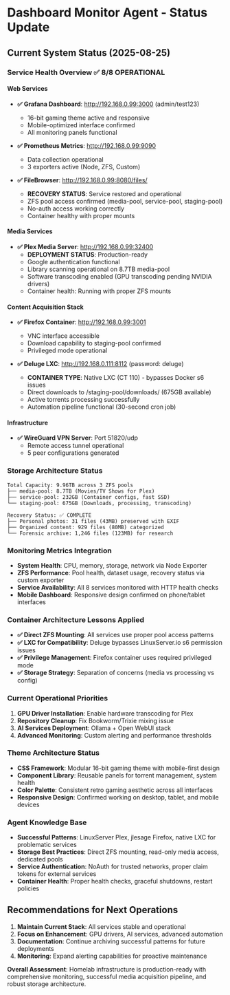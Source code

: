 # Dashboard Monitor Agent - Status Update

## Current System Status (2025-08-25)

### Service Health Overview ✅ **8/8 OPERATIONAL**

#### Web Services
- **✅ Grafana Dashboard**: http://192.168.0.99:3000 (admin/test123)
  - 16-bit gaming theme active and responsive
  - Mobile-optimized interface confirmed
  - All monitoring panels functional
  
- **✅ Prometheus Metrics**: http://192.168.0.99:9090  
  - Data collection operational
  - 3 exporters active (Node, ZFS, Custom)
  
- **✅ FileBrowser**: http://192.168.0.99:8080/files/
  - **RECOVERY STATUS**: Service restored and operational
  - ZFS pool access confirmed (media-pool, service-pool, staging-pool)
  - No-auth access working correctly
  - Container healthy with proper mounts

#### Media Services  
- **✅ Plex Media Server**: http://192.168.0.99:32400
  - **DEPLOYMENT STATUS**: Production-ready
  - Google authentication functional
  - Library scanning operational on 8.7TB media-pool
  - Software transcoding enabled (GPU transcoding pending NVIDIA drivers)
  - Container health: Running with proper ZFS mounts

#### Content Acquisition Stack
- **✅ Firefox Container**: http://192.168.0.99:3001
  - VNC interface accessible
  - Download capability to staging-pool confirmed
  - Privileged mode operational
  
- **✅ Deluge LXC**: http://192.168.0.111:8112 (password: deluge)
  - **CONTAINER TYPE**: Native LXC (CT 110) - bypasses Docker s6 issues
  - Direct downloads to /staging-pool/downloads/ (675GB available)
  - Active torrents processing successfully
  - Automation pipeline functional (30-second cron job)

#### Infrastructure
- **✅ WireGuard VPN Server**: Port 51820/udp
  - Remote access tunnel operational
  - 5 peer configurations generated

### Storage Architecture Status
```
Total Capacity: 9.96TB across 3 ZFS pools
├── media-pool: 8.7TB (Movies/TV Shows for Plex)
├── service-pool: 232GB (Container configs, fast SSD)  
└── staging-pool: 675GB (Downloads, processing, transcoding)

Recovery Status: ✅ COMPLETE
├── Personal photos: 31 files (43MB) preserved with EXIF
├── Organized content: 929 files (80MB) categorized  
└── Forensic archive: 1,246 files (123MB) for research
```

### Monitoring Metrics Integration
- **System Health**: CPU, memory, storage, network via Node Exporter
- **ZFS Performance**: Pool health, dataset usage, recovery status via custom exporter  
- **Service Availability**: All 8 services monitored with HTTP health checks
- **Mobile Dashboard**: Responsive design confirmed on phone/tablet interfaces

### Container Architecture Lessons Applied
- **✅ Direct ZFS Mounting**: All services use proper pool access patterns
- **✅ LXC for Compatibility**: Deluge bypasses LinuxServer.io s6 permission issues
- **✅ Privilege Management**: Firefox container uses required privileged mode
- **✅ Storage Strategy**: Separation of concerns (media vs processing vs config)

### Current Operational Priorities
1. **GPU Driver Installation**: Enable hardware transcoding for Plex
2. **Repository Cleanup**: Fix Bookworm/Trixie mixing issue
3. **AI Services Deployment**: Ollama + Open WebUI stack
4. **Advanced Monitoring**: Custom alerting and performance thresholds

### Theme Architecture Status
- **CSS Framework**: Modular 16-bit gaming theme with mobile-first design
- **Component Library**: Reusable panels for torrent management, system health
- **Color Palette**: Consistent retro gaming aesthetic across all interfaces
- **Responsive Design**: Confirmed working on desktop, tablet, and mobile devices

### Agent Knowledge Base
- **Successful Patterns**: LinuxServer Plex, jlesage Firefox, native LXC for problematic services
- **Storage Best Practices**: Direct ZFS mounting, read-only media access, dedicated pools
- **Service Authentication**: NoAuth for trusted networks, proper claim tokens for external services
- **Container Health**: Proper health checks, graceful shutdowns, restart policies

## Recommendations for Next Operations
1. **Maintain Current Stack**: All services stable and operational
2. **Focus on Enhancement**: GPU drivers, AI services, advanced automation
3. **Documentation**: Continue archiving successful patterns for future deployments
4. **Monitoring**: Expand alerting capabilities for proactive maintenance

**Overall Assessment**: Homelab infrastructure is production-ready with comprehensive monitoring, successful media acquisition pipeline, and robust storage architecture.